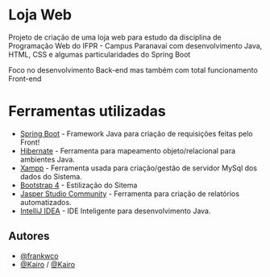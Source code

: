 
# Loja Web

Projeto de criação de uma loja web para estudo da disciplina de Programação Web do IFPR - Campus Paranavaí com desenvolvimento Java, HTML, CSS e algumas particularidades do Spring Boot

Foco no desenvolvimento Back-end mas também com total funcionamento Front-end


# Ferramentas utilizadas

- [Spring Boot] - Framework Java para criação de requisições feitas pelo Front!
- [Hibernate] - Ferramenta para mapeamento objeto/relacional para ambientes Java.
- [Xampp] - Ferramenta usada para criação/gestão de servidor MySql dos dados do Sistema.
- [Bootstrap 4] - Estilização do Sitema
- [Jasper Studio Community] - Ferramenta para criação de relatórios automatizados.
- [IntelliJ IDEA] - IDE Inteligente para desenvolvimento Java.
## Autores

- [@frankwco](https://github.com/frankwco)
- [@Kairo](https://github.com/kairocontrolenamao) / [@Kairo](https://github.com/kairo741)

[//]: # (These are reference links used in the body of this note and get stripped out when the markdown processor does its job. There is no need to format nicely because it shouldn't be seen. Thanks SO - http://stackoverflow.com/questions/4823468/store-comments-in-markdown-syntax)

   [Spring Boot]: <https://spring.io/projects/spring-boot>
   [Hibernate]: <https://hibernate.org/>
   [Xampp]: <https://www.apachefriends.org/pt_br/index.html>
   [Bootstrap 4]: <https://getbootstrap.com/docs/4.0/getting-started/introduction/>
   [Jasper Studio Community]: <https://community.jaspersoft.com/project/jaspersoft-studio/releases>
   [IntelliJ IDEA]: <https://www.jetbrains.com/pt-br/idea/>
